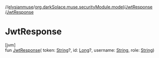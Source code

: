 //[elysianmuse](../../../index.md)/[org.darkSolace.muse.securityModule.model](../index.md)/[JwtResponse](index.md)
/[JwtResponse](-jwt-response.md)

# JwtResponse

[jvm]\
fun [JwtResponse](-jwt-response.md)(
token: [String](https://kotlinlang.org/api/latest/jvm/stdlib/kotlin/-string/index.html)?,
id: [Long](https://kotlinlang.org/api/latest/jvm/stdlib/kotlin/-long/index.html)?,
username: [String](https://kotlinlang.org/api/latest/jvm/stdlib/kotlin/-string/index.html),
role: [String](https://kotlinlang.org/api/latest/jvm/stdlib/kotlin/-string/index.html))
